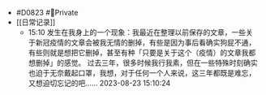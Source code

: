 - #D0823 #🔏Private
- [[日常记录]]
	- 15:10 发生在我身上的一个现象：我最近在整理以前保存的文章，一些关于新冠疫情的文章会被我无情的删掉，有些是因为事后看确实狗屁不通，有些则就是想把它删掉，甚至有种「只要是关于这个（疫情）的文章我都想删掉」的感觉。
	  过去三年，很多时候我行我素，但在一些特殊时刻确实也迫于无奈戴起口罩，我想，对于任何一个人来说，这三年都既是难忘，又想迫切忘记的吧…… 2023-08-23 15:10:24